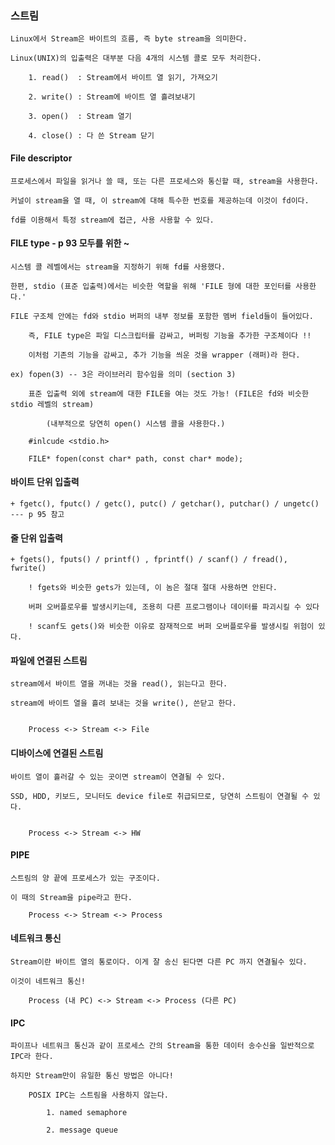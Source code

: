 ### 스트림

	Linux에서 Stream은 바이트의 흐름, 즉 byte stream을 의미한다.

	Linux(UNIX)의 입출력은 대부분 다음 4개의 시스템 콜로 모두 처리한다.

		1. read()  : Stream에서 바이트 열 읽기, 가져오기 

		2. write() : Stream에 바이트 열 흘려보내기

		3. open()  : Stream 열기

		4. close() : 다 쓴 Stream 닫기


#### File descriptor 

	프로세스에서 파일을 읽거나 쓸 때, 또는 다른 프로세스와 통신할 때, stream을 사용한다. 

	커널이 stream을 열 때, 이 stream에 대해 특수한 번호를 제공하는데 이것이 fd이다.

	fd를 이용해서 특정 stream에 접근, 사용 사용할 수 있다.


#### FILE type - p 93 모두를 위한 ~

	시스템 콜 레벨에서는 stream을 지정하기 위해 fd를 사용했다.

	한편, stdio (표준 입출력)에서는 비슷한 역할을 위해 'FILE 형에 대한 포인터를 사용한다.'

	FILE 구조체 안에는 fd와 stdio 버퍼의 내부 정보를 포함한 멤버 field들이 들어있다.

		즉, FILE type은 파일 디스크립터를 감싸고, 버퍼링 기능을 추가한 구조체이다 !!

		이처럼 기존의 기능을 감싸고, 추가 기능을 씌운 것을 wrapper (래퍼)라 한다. 

	ex) fopen(3) -- 3은 라이브러리 함수임을 의미 (section 3)

		표준 입출력 외에 stream에 대한 FILE을 여는 것도 가능! (FILE은 fd와 비슷한 stdio 레벨의 stream)

			(내부적으로 당연히 open() 시스템 콜을 사용한다.)

		#inlcude <stdio.h> 

		FILE* fopen(const char* path, const char* mode);

#### 바이트 단위 입출력

	+ fgetc(), fputc() / getc(), putc() / getchar(), putchar() / ungetc() --- p 95 참고 

#### 줄 단위 입출력

	+ fgets(), fputs() / printf() , fprintf() / scanf() / fread(), fwrite()

		! fgets와 비슷한 gets가 있는데, 이 놈은 절대 절대 사용하면 안된다.

		버퍼 오버플로우를 발생시키는데, 조용히 다른 프로그램이나 데이터를 파괴시킬 수 있다

		! scanf도 gets()와 비슷한 이유로 잠재적으로 버퍼 오버플로우를 발생시킬 위험이 있다.

#### 파일에 연결된 스트림

	stream에서 바이트 열을 꺼내는 것을 read(), 읽는다고 한다.
	
	stream에 바이트 열을 흘려 보내는 것을 write(), 쓴닫고 한다. 


		Process <-> Stream <-> File

#### 디바이스에 연결된 스트림

	바이트 열이 흘러갈 수 있는 곳이면 stream이 연결될 수 있다.

	SSD, HDD, 키보드, 모니터도 device file로 취급되므로, 당연히 스트림이 연결될 수 있다.

	
		Process <-> Stream <-> HW 

 #### PIPE

	스트림의 양 끝에 프로세스가 있는 구조이다.

	이 때의 Stream을 pipe라고 한다.

		Process <-> Stream <-> Process

#### 네트워크 통신

	Stream이란 바이트 열의 통로이다. 이게 잘 송신 된다면 다른 PC 까지 연결될수 있다.

	이것이 네트워크 통신!

		Process (내 PC) <-> Stream <-> Process (다른 PC)

#### IPC

	파이프나 네트워크 통신과 같이 프로세스 간의 Stream을 통한 데이터 송수신을 일반적으로 IPC라 한다.

	하지만 Stream만이 유일한 통신 방법은 아니다!

		POSIX IPC는 스트림을 사용하지 않는다.

			1. named semaphore
	
			2. message queue 

	
